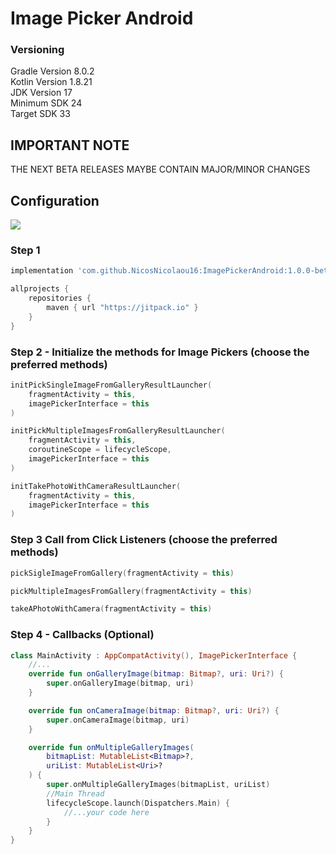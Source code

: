 # Image Picker Android

### Versioning

Gradle Version 8.0.2 <br />
Kotlin Version 1.8.21 <br />
JDK Version 17 <br />
Minimum SDK 24 <br />
Target SDK 33 <br />

## IMPORTANT NOTE

THE NEXT BETA RELEASES MAYBE CONTAIN MAJOR/MINOR CHANGES

## Configuration

[![](https://jitpack.io/v/NicosNicolaou16/ImagePickerAndroid.svg)](https://jitpack.io/#NicosNicolaou16/ImagePickerAndroid)

### Step 1

```Groovy
implementation 'com.github.NicosNicolaou16:ImagePickerAndroid:1.0.0-beta2'
```

```Groovy
allprojects {
    repositories {
        maven { url "https://jitpack.io" }
    }
}
```

### Step 2 - Initialize the methods for Image Pickers (choose the preferred methods)

```Kotlin
initPickSingleImageFromGalleryResultLauncher(
    fragmentActivity = this,
    imagePickerInterface = this
)

initPickMultipleImagesFromGalleryResultLauncher(
    fragmentActivity = this,
    coroutineScope = lifecycleScope,
    imagePickerInterface = this
)

initTakePhotoWithCameraResultLauncher(
    fragmentActivity = this,
    imagePickerInterface = this
)
```

### Step 3 Call from Click Listeners (choose the preferred methods)

```Kotlin
pickSigleImageFromGallery(fragmentActivity = this)

pickMultipleImagesFromGallery(fragmentActivity = this)

takeAPhotoWithCamera(fragmentActivity = this)
```

### Step 4 - Callbacks (Optional)

```Kotlin
class MainActivity : AppCompatActivity(), ImagePickerInterface {
    //...
    override fun onGalleryImage(bitmap: Bitmap?, uri: Uri?) {
        super.onGalleryImage(bitmap, uri)
    }

    override fun onCameraImage(bitmap: Bitmap?, uri: Uri?) {
        super.onCameraImage(bitmap, uri)
    }

    override fun onMultipleGalleryImages(
        bitmapList: MutableList<Bitmap>?,
        uriList: MutableList<Uri>?
    ) {
        super.onMultipleGalleryImages(bitmapList, uriList)
        //Main Thread
        lifecycleScope.launch(Dispatchers.Main) {
            //...your code here
        }
    }
}
```